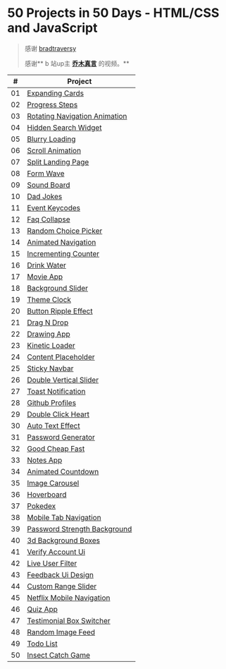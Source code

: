 # **50 Projects in 50 Days - HTML/CSS and JavaScript**

> 感谢 [bradtraversy ](https://github.com/bradtraversy)
>
> 感谢\*\* b 站up主 [**乔木真言**](https://space.bilibili.com/688238053/video?tid=0&page=2&keyword=&order=pubdate) 的视频。\*\*

|\#|Project|
|-|-|
|01|[Expanding Cards](https://github.com/bradtraversy/50projects50days/tree/master/expanding-cards)|
|02|[Progress Steps](https://github.com/bradtraversy/50projects50days/tree/master/progress-steps)|
|03|[Rotating Navigation Animation](https://github.com/bradtraversy/50projects50days/tree/master/rotating-nav-animation)|
|04|[Hidden Search Widget](https://github.com/bradtraversy/50projects50days/tree/master/hidden-search)|
|05|[Blurry Loading](https://github.com/bradtraversy/50projects50days/tree/master/blurry-loading)|
|06|[Scroll Animation](https://github.com/bradtraversy/50projects50days/tree/master/scroll-animation)|
|07|[Split Landing Page](https://github.com/bradtraversy/50projects50days/tree/master/split-landing-page)|
|08|[Form Wave](https://github.com/bradtraversy/50projects50days/tree/master/form-input-wave)|
|09|[Sound Board](https://github.com/bradtraversy/50projects50days/tree/master/sound-board)|
|10|[Dad Jokes](https://github.com/bradtraversy/50projects50days/tree/master/dad-jokes)|
|11|[Event Keycodes](https://github.com/bradtraversy/50projects50days/tree/master/event-keycodes)|
|12|[Faq Collapse](https://github.com/bradtraversy/50projects50days/tree/master/faq-collapse)|
|13|[Random Choice Picker](https://github.com/bradtraversy/50projects50days/tree/master/random-choice-picker)|
|14|[Animated Navigation](https://github.com/bradtraversy/50projects50days/tree/master/animated-navigation)|
|15|[Incrementing Counter](https://github.com/bradtraversy/50projects50days/tree/master/incrementing-counter)|
|16|[Drink Water](https://github.com/bradtraversy/50projects50days/tree/master/drink-water)|
|17|[Movie App](https://github.com/bradtraversy/50projects50days/tree/master/movie-app)|
|18|[Background Slider](https://github.com/bradtraversy/50projects50days/tree/master/background-slider)|
|19|[Theme Clock](https://github.com/bradtraversy/50projects50days/tree/master/theme-clock)|
|20|[Button Ripple Effect](https://github.com/bradtraversy/50projects50days/tree/master/button-ripple-effect)|
|21|[Drag N Drop](https://github.com/bradtraversy/50projects50days/tree/master/drag-n-drop)|
|22|[Drawing App](https://github.com/bradtraversy/50projects50days/tree/master/drawing-app)|
|23|[Kinetic Loader](https://github.com/bradtraversy/50projects50days/tree/master/kinetic-loader)|
|24|[Content Placeholder](https://github.com/bradtraversy/50projects50days/tree/master/content-placeholder)|
|25|[Sticky Navbar](https://github.com/bradtraversy/50projects50days/tree/master/sticky-navigation)|
|26|[Double Vertical Slider](https://github.com/bradtraversy/50projects50days/tree/master/double-vertical-slider)|
|27|[Toast Notification](https://github.com/bradtraversy/50projects50days/tree/master/toast-notification)|
|28|[Github Profiles](https://github.com/bradtraversy/50projects50days/tree/master/github-profiles)|
|29|[Double Click Heart](https://github.com/bradtraversy/50projects50days/tree/master/double-click-heart)|
|30|[Auto Text Effect](https://github.com/bradtraversy/50projects50days/tree/master/auto-text-effect)|
|31|[Password Generator](https://github.com/bradtraversy/50projects50days/tree/master/password-generator)|
|32|[Good Cheap Fast](https://github.com/bradtraversy/50projects50days/tree/master/good-cheap-fast)|
|33|[Notes App](https://github.com/bradtraversy/50projects50days/tree/master/notes-app)|
|34|[Animated Countdown](https://github.com/bradtraversy/50projects50days/tree/master/animated-countdown)|
|35|[Image Carousel](https://github.com/bradtraversy/50projects50days/tree/master/image-carousel)|
|36|[Hoverboard](https://github.com/bradtraversy/50projects50days/tree/master/hoverboard)|
|37|[Pokedex](https://github.com/bradtraversy/50projects50days/tree/master/pokedex)|
|38|[Mobile Tab Navigation](https://github.com/bradtraversy/50projects50days/tree/master/mobile-tab-navigation)|
|39|[Password Strength Background](https://github.com/bradtraversy/50projects50days/tree/master/password-strength-background)|
|40|[3d Background Boxes](https://github.com/bradtraversy/50projects50days/tree/master/3d-boxes-background)|
|41|[Verify Account Ui](https://github.com/bradtraversy/50projects50days/tree/master/verify-account-ui)|
|42|[Live User Filter](https://github.com/bradtraversy/50projects50days/tree/master/live-user-filter)|
|43|[Feedback Ui Design](https://github.com/bradtraversy/50projects50days/tree/master/feedback-ui-design)|
|44|[Custom Range Slider](https://github.com/bradtraversy/50projects50days/tree/master/custom-range-slider)|
|45|[Netflix Mobile Navigation](https://github.com/bradtraversy/50projects50days/tree/master/netflix-mobile-navigation)|
|46|[Quiz App](https://github.com/bradtraversy/50projects50days/tree/master/quiz-app)|
|47|[Testimonial Box Switcher](https://github.com/bradtraversy/50projects50days/tree/master/testimonial-box-switcher)|
|48|[Random Image Feed](https://github.com/bradtraversy/50projects50days/tree/master/random-image-generator)|
|49|[Todo List](https://github.com/bradtraversy/50projects50days/tree/master/todo-list)|
|50|[Insect Catch Game](https://github.com/bradtraversy/50projects50days/tree/master/insect-catch-game)|
